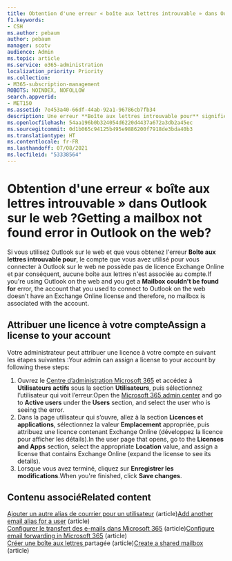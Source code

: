 ```yaml
---
title: Obtention d'une erreur « boîte aux lettres introuvable » dans Outlook sur le web
f1.keywords:
- CSH
ms.author: pebaum
author: pebaum
manager: scotv
audience: Admin
ms.topic: article
ms.service: o365-administration
localization_priority: Priority
ms.collection:
- M365-subscription-management
ROBOTS: NOINDEX, NOFOLLOW
search.appverid:
- MET150
ms.assetid: 7e453a40-66df-44ab-92a1-96786cb7fb34
description: Une erreur **Boîte aux lettres introuvable pour** signifie que le compte que vous avez utilisé pour vous connecter à Outlook sur le web ne possède pas de licence Exchange Online.
ms.openlocfilehash: 54aa196b0b324054d6220d4437a672a3db2a45ec
ms.sourcegitcommit: 0d1b065c94125b495e9886200f7918de3bda40b3
ms.translationtype: HT
ms.contentlocale: fr-FR
ms.lasthandoff: 07/08/2021
ms.locfileid: "53338564"
---
```

# <a name="getting-a-mailbox-not-found-error-in-outlook-on-the-web"></a><span data-ttu-id="9dcec-103">Obtention d'une erreur « boîte aux lettres introuvable » dans Outlook sur le web ?</span><span class="sxs-lookup"><span data-stu-id="9dcec-103">Getting a mailbox not found error in Outlook on the web?</span></span>

<span data-ttu-id="9dcec-104">Si vous utilisez Outlook sur le web et que vous obtenez l'erreur **Boîte aux lettres introuvable pour**, le compte que vous avez utilisé pour vous connecter à Outlook sur le web ne possède pas de licence Exchange Online et par conséquent, aucune boîte aux lettres n'est associée au compte.</span><span class="sxs-lookup"><span data-stu-id="9dcec-104">If you're using Outlook on the web and you get a  **Mailbox couldn't be found for**  error, the account that you used to connect to Outlook on the web doesn't have an Exchange Online license and therefore, no mailbox is associated with the account.</span></span> 

## <a name="assign-a-license-to-your-account"></a><span data-ttu-id="9dcec-105">Attribuer une licence à votre compte</span><span class="sxs-lookup"><span data-stu-id="9dcec-105">Assign a license to your account</span></span>

<span data-ttu-id="9dcec-106">Votre administrateur peut attribuer une licence à votre compte en suivant les étapes suivantes :</span><span class="sxs-lookup"><span data-stu-id="9dcec-106">Your admin can assign a license to your account by following these steps:</span></span>

1. <span data-ttu-id="9dcec-107">Ouvrez le [Centre d’administration Microsoft 365](https://admin.microsoft.com/adminportal/home#/homepage) et accédez à **Utilisateurs actifs** sous la section **Utilisateurs**, puis sélectionnez l’utilisateur qui voit l’erreur.</span><span class="sxs-lookup"><span data-stu-id="9dcec-107">Open the  [Microsoft 365 admin center](https://admin.microsoft.com/adminportal/home#/homepage)  and go to  **Active users**  under the  **Users**  section, and select the user who is seeing the error.</span></span>
1. <span data-ttu-id="9dcec-108">Dans la page utilisateur qui s’ouvre, allez à la section **Licences et applications**, sélectionnez la valeur **Emplacement** appropriée, puis attribuez une licence contenant Exchange Online (développez la licence pour afficher les détails).</span><span class="sxs-lookup"><span data-stu-id="9dcec-108">In the user page that opens, go to the  **Licenses and Apps**  section, select the appropriate  **Location**  value, and assign a license that contains Exchange Online (expand the license to see its details).</span></span> 
1. <span data-ttu-id="9dcec-109">Lorsque vous avez terminé, cliquez sur **Enregistrer les modifications**.</span><span class="sxs-lookup"><span data-stu-id="9dcec-109">When you're finished, click  **Save changes**.</span></span>

## <a name="related-content"></a><span data-ttu-id="9dcec-110">Contenu associé</span><span class="sxs-lookup"><span data-stu-id="9dcec-110">Related content</span></span>

<span data-ttu-id="9dcec-111">[Ajouter un autre alias de courrier pour un utilisateur](../email/add-another-email-alias-for-a-user.md) (article)</span><span class="sxs-lookup"><span data-stu-id="9dcec-111">[Add another email alias for a user](../email/add-another-email-alias-for-a-user.md) (article)</span></span>\
<span data-ttu-id="9dcec-112">[Configurer le transfert des e-mails dans Microsoft 365](../email/configure-email-forwarding.md) (article)</span><span class="sxs-lookup"><span data-stu-id="9dcec-112">[Configure email forwarding in Microsoft 365](../email/configure-email-forwarding.md) (article)</span></span>\
<span data-ttu-id="9dcec-113">[Créer une boîte aux lettres ](../email/create-a-shared-mailbox.md)partagée (article)</span><span class="sxs-lookup"><span data-stu-id="9dcec-113">[Create a shared mailbox](../email/create-a-shared-mailbox.md) (article)</span></span>